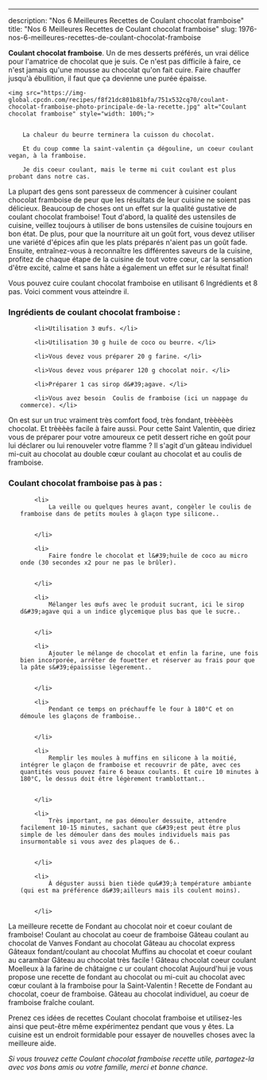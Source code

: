 ---
description: "Nos 6 Meilleures Recettes de Coulant chocolat framboise"
title: "Nos 6 Meilleures Recettes de Coulant chocolat framboise"
slug: 1976-nos-6-meilleures-recettes-de-coulant-chocolat-framboise

<p>
	<strong>Coulant chocolat framboise</strong>. 
	Un de mes desserts préférés, un vrai délice pour l&#39;amatrice de chocolat que je suis. Ce n&#39;est pas difficile à faire, ce n&#39;est jamais qu&#39;une mousse au chocolat qu&#39;on fait cuire. Faire chauffer jusqu&#39;à ébullition, il faut que ça devienne une purée épaisse.
</p>
<p>
	
	<img src="https://img-global.cpcdn.com/recipes/f8f21dc801b81bfa/751x532cq70/coulant-chocolat-framboise-photo-principale-de-la-recette.jpg" alt="Coulant chocolat framboise" style="width: 100%;">
	
	
		La chaleur du beurre terminera la cuisson du chocolat.
	
		Et du coup comme la saint-valentin ça dégouline, un coeur coulant vegan, à la framboise.
	
		Je dis coeur coulant, mais le terme mi cuit coulant est plus probant dans notre cas.
	
</p>

La plupart des gens sont paresseux de commencer à cuisiner coulant chocolat framboise de peur que les résultats de leur cuisine ne soient pas délicieux. Beaucoup de choses ont un effet sur la qualité gustative de coulant chocolat framboise! Tout d'abord, la qualité des ustensiles de cuisine, veillez toujours à utiliser de bons ustensiles de cuisine toujours en bon état. De plus, pour que la nourriture ait un goût fort, vous devez utiliser une variété d'épices afin que les plats préparés n'aient pas un goût fade. Ensuite, entraînez-vous à reconnaître les différentes saveurs de la cuisine, profitez de chaque étape de la cuisine de tout votre cœur, car la sensation d'être excité, calme et sans hâte a également un effet sur le résultat final!

<!--inarticleads1-->

Vous pouvez cuire coulant chocolat framboise en utilisant 6 Ingrédients et 8 pas. Voici comment vous atteindre il.

<h3>Ingrédients de coulant chocolat framboise :</h3>

<ol>
	
		<li>Utilisation 3 œufs. </li>
	
		<li>Utilisation 30 g huile de coco ou beurre. </li>
	
		<li>Vous devez vous préparer 20 g farine. </li>
	
		<li>Vous devez vous préparer 120 g chocolat noir. </li>
	
		<li>Préparer 1 cas sirop d&#39;agave. </li>
	
		<li>Vous avez besoin  Coulis de framboise (ici un nappage du commerce). </li>
	
</ol>

On est sur un truc vraiment très comfort food, très fondant, trèèèèès chocolat. Et trèèèès facile à faire aussi. Pour cette Saint Valentin, que diriez vous de préparer pour votre amoureux ce petit dessert riche en goût pour lui déclarer ou lui renouveler votre flamme ? Il s&#39;agit d&#39;un gâteau individuel mi-cuit au chocolat au double cœur coulant au chocolat et au coulis de framboise. 

<!--inarticleads2-->

<h3>Coulant chocolat framboise pas à pas :</h3>

<ol>
	
		<li>
			La veille ou quelques heures avant, congèler le coulis de framboise dans de petits moules à glaçon type silicone..
			
			
		</li>
	
		<li>
			Faire fondre le chocolat et l&#39;huile de coco au micro onde (30 secondes x2 pour ne pas le brûler).
			
			
		</li>
	
		<li>
			Mélanger les œufs avec le produit sucrant, ici le sirop d&#39;agave qui a un indice glycemique plus bas que le sucre..
			
			
		</li>
	
		<li>
			Ajouter le mélange de chocolat et enfin la farine, une fois bien incorporée, arrêter de fouetter et réserver au frais pour que la pâte s&#39;épaississe lègerement..
			
			
		</li>
	
		<li>
			Pendant ce temps on préchauffe le four à 180°C et on démoule les glaçons de framboise..
			
			
		</li>
	
		<li>
			Remplir les moules à muffins en silicone à la moitié, intégrer le glaçon de framboise et recouvrir de pâte, avec ces quantités vous pouvez faire 6 beaux coulants. Et cuire 10 minutes à 180°C, le dessus doit être légèrement tramblottant..
			
			
		</li>
	
		<li>
			Très important, ne pas démouler dessuite, attendre facilement 10-15 minutes, sachant que c&#39;est peut être plus simple de les démouler dans des moules individuels mais pas insurmontable si vous avez des plaques de 6..
			
			
		</li>
	
		<li>
			À déguster aussi bien tiède qu&#39;à température ambiante (qui est ma préférence d&#39;ailleurs mais ils coulent moins).
			
			
		</li>
	
</ol>

La meilleure recette de Fondant au chocolat noir et coeur coulant de framboise! Coulant au chocolat au coeur de framboise Gâteau coulant au chocolat de Vanves Fondant au chocolat Gâteau au chocolat express Gâteaux fondant/coulant au chocolat Muffins au chocolat et coeur coulant au carambar Gâteau au chocolat très facile ! Gâteau chocolat coeur coulant Moelleux à la farine de châtaigne c ur coulant chocolat Aujourd&#39;hui je vous propose une recette de fondant au chocolat ou mi-cuit au chocolat avec cœur coulant à la framboise pour la Saint-Valentin ! Recette de Fondant au chocolat, coeur de framboise. Gâteau au chocolat individuel, au coeur de framboise fraîche coulant. 

<!--inarticleads1-->

<p>
Prenez ces idées de recettes Coulant chocolat framboise et utilisez-les ainsi que peut-être même expérimentez pendant que vous y êtes. La cuisine est un endroit formidable pour essayer de nouvelles choses avec la meilleure aide.
</p>

<p>
<i>Si vous trouvez cette Coulant chocolat framboise recette utile, partagez-la avec vos bons amis ou votre famille, merci et bonne chance.</i>
</p>
